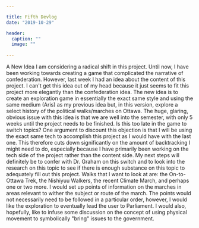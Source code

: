 ```yaml
---

title: Fifth Devlog
date: "2019-10-29"

header:
  caption: ""
  image: ""
  
---
```



A New Idea
I am considering a radical shift in this project. Until now, I have been working towards creating a game that complicated the narrative of confederation. However, last week I had an idea about the content of this project. I can't get this idea out of my head because it just seems to fit this project more elegantly than the confederation idea. The new idea is to create an exploration game in essentially the exact same style and using the same medium (Aris) as my previous idea but, in this version, explore a select history of the political walks/marches on Ottawa.
The huge, glaring, obvious issue with this idea is that we are well into the semester, with only 5 weeks until the project needs to be finished. Is this too late in the game to switch topics? One argument to discount this objection is that I will be using the exact same tech to accomplish this project as I would have with the last one. This therefore cuts down significantly on the amount of backtracking I might need to do, especially because I have primarily been working on the tech side of the project rather than the content side.
My next steps will definitely be to confer with Dr. Graham on this switch and to look into the research on this topic to see if there is enough substance on this topic to adequately fill out this project.
Walks that I want to look at are: the On-to-Ottawa Trek, the Nishiyuu Walkers, the recent Climate March, and perhaps one or two more.
I would set up points of information on the marches in areas relevant to wither the subject or route of the march. The points would not necessarily need to be followed in a particular order, however, I would like the exploration to eventually lead the user to Parliament. I would also, hopefully, like to infuse some discussion on the concept of using physical movement to symbolically "bring" issues to the government.
